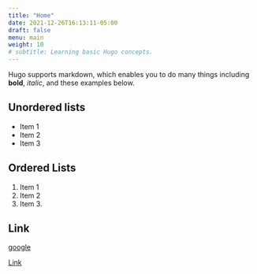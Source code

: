 ```yaml
---
title: "Home"
date: 2021-12-26T16:13:11-05:00
draft: false
menu: main
weight: 10
# subtitle: Learning basic Hugo concepts.
---
```

Hugo supports markdown, which enables you to do many things including **bold**, *italic*, and these examples below.

## Unordered lists

- Item 1
- Item 2
- Item 3

## Ordered Lists

1. Item 1
2. Item 2
3. Item 3.

## Link

[google](www.google.com)

<a class="btn btn-primary" href="#" role="button">Link</a>
